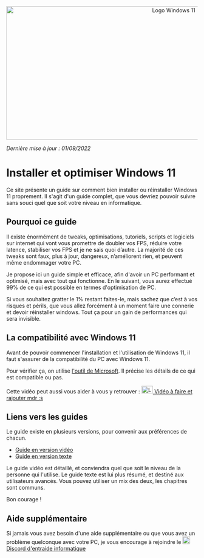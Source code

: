 <center> <img src="https://i.imgur.com/lVuDunL.png" height="350" width="866" id="img-header" alt="Logo Windows 11"> </center>

*Dernière mise à jour : 01/09/2022*
# Installer et optimiser Windows 11

Ce site présente un guide sur comment bien installer ou réinstaller Windows 11 proprement. Il s'agit d'un guide complet, que vous devriez pouvoir suivre sans souci quel que soit votre niveau en informatique.

## Pourquoi ce guide
Il existe énormément de tweaks, optimisations, tutoriels, scripts et logiciels sur internet qui vont vous promettre de doubler vos FPS, réduire votre latence, stabiliser vos FPS et je ne sais quoi d’autre. La majorité de ces tweaks sont faux, plus à jour, dangereux, n’améliorent rien, et peuvent même endommager votre PC. 

Je propose ici un guide simple et efficace, afin d'avoir un PC performant et optimisé, mais avec tout qui fonctionne. En le suivant, vous aurez effectué 99% de ce qui est possible en termes d'optimisation de PC.


Si vous souhaitez gratter le 1% restant faites-le, mais sachez que c’est à vos risques et périls, que vous allez forcément à un moment faire une connerie et devoir réinstaller windows. Tout ça pour un gain de performances qui sera invisible.


## La compatibilité avec Windows 11
Avant de pouvoir commencer l'installation et l'utilisation de Windows 11, il faut s'assurer de la compatibilité du PC avec Windows 11.

Pour vérifier ça, on utilise [l'outil de Microsoft](https://aka.ms/GetPCHealthCheckApp). Il précise les détails de ce qui est compatible ou pas.

Cette vidéo peut aussi vous aider à vous y retrouver : [<img src="https://i.imgur.com/cRUau5i.png" height="20" width="30" alt="Logo YouTube" class="img-logo-ytb"> Vidéo à faire et rajouter mdr :s](https://google.fr)

## Liens vers les guides

Le guide existe en plusieurs versions, pour convenir aux préférences de chacun.

- [Guide en version vidéo](https://installerwindows.fr/videos)
- [Guide en version texte](https://installerwindows.fr/texte)

Le guide vidéo est détaillé, et conviendra quel que soit le niveau de la personne qui l'utilise.
Le guide texte est lui plus résumé, et destiné aux utilisateurs avancés. Vous pouvez utiliser un mix des deux, les chapitres sont communs.

Bon courage !

## Aide supplémentaire
Si jamais vous avez besoin d'une aide supplémentaire ou que vous avez un problème quelconque avec votre PC, je vous encourage à rejoindre le [<img src="https://i.imgur.com/b8g1o9k.png" width="20" height="20" alt="Logo discord" class="img-logo-discord"> Discord d'entraide informatique](https://discord.gg/informatique )
